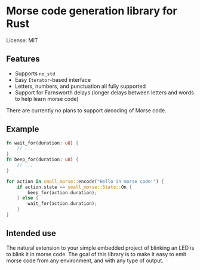 # Morse code generation library for Rust

License: MIT

## Features

 * Supports `no_std`
 * Easy `Iterator`-based interface
 * Letters, numbers, and punctuation all fully supported
 * Support for Farnsworth delays (longer delays between letters and words to
   help learn morse code)

There are currently no plans to support *de*coding of Morse code.

## Example

```rust
fn wait_for(duration: u8) {
    // ...
}
fn beep_for(duration: u8) {
    // ...
}

for action in small_morse::encode("Hello in morse code!") {
    if action.state == small_morse::State::On {
        beep_for(action.duration);
    } else {
        wait_for(action.duration);
    }
}
```

## Intended use

The natural extension to your simple embedded project of blinking an LED is to
blink it in morse code.  The goal of this library is to make it easy to emit
morse code from any environment, and with any type of output.
